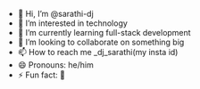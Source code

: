 - 👋 Hi, I’m @sarathi-dj
- 👀 I’m interested in technology
- 🌱 I’m currently learning full-stack development
- 💞️ I’m looking to collaborate on something big
- 📫 How to reach me _dj_sarathi(my insta id)
- 😄 Pronouns: he/him
- ⚡ Fun fact: 🥷

<!---
sarathi-dj/sarathi-dj is a ✨ special ✨ repository because its `README.md` (this file) appears on your GitHub profile.
You can click the Preview link to take a look at your changes.
--->

